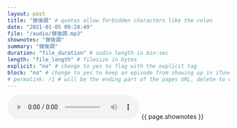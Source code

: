 ```yaml
---
layout: post
title: "做後調" # quotes allow forbidden characters like the colon
date: "2021-01-05 09:28:49"
file: "/audio/做後調.mp3"
shownotes: "做後調"
summary: "做後調"
duration: "file_duration" # audio length in min:sec
length: "file_length" # filesize in bytes
explicit: "no" # change to yes to flag with the explicit tag
block: "no" # change to yes to keep an episode from showing up in iTunes
# permalink: /1 # will be the ending part of the pages URL, delete to default to the title
---
```


<audio controls>
<source src="{{site.url}}{{site.baseurl}}{{ page.file }}" type="audio/x-mp3">
Your browser does not support the audio element.
</audio>
{{ page.shownotes }}
